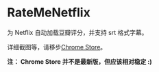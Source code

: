 # RateMeNetflix

为 Netflix 自动加载豆瓣评分，并支持 srt 格式字幕。

详细截图等，请移步[Chrome Store](https://chrome.google.com/webstore/detail/just-play-%E4%B8%BA%E4%BD%A0%E8%BF%9E%E6%8E%A5%E8%B1%86%E7%93%A3%E7%94%B5%E5%BD%B1%E5%92%8Cnetfli/mjakjepikaimbcpnnlcconeagmmbkpaa?utm_source=gmail)。

**注： Chrome Store 并不是最新版，但应该相对稳定 :)**
